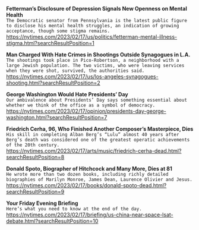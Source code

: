 **Fetterman’s Disclosure of Depression Signals New Openness on Mental Health**\
`The Democratic senator from Pennsylvania is the latest public figure to disclose his mental health struggles, an indication of growing acceptance, though some stigma remains.`\
https://nytimes.com/2023/02/17/us/politics/fetterman-mental-illness-stigma.html?searchResultPosition=1

**Man Charged With Hate Crimes in Shootings Outside Synagogues in L.A.**\
`The shootings took place in Pico-Robertson, a neighborhood with a large Jewish population. The two victims, who were leaving services when they were shot, survived, the authorities said.`\
https://nytimes.com/2023/02/17/us/los-angeles-synagogues-shooting.html?searchResultPosition=2

**George Washington Would Hate Presidents’ Day**\
`Our ambivalence about Presidents’ Day says something essential about whether we think of the office as a symbol of democracy.`\
https://nytimes.com/2023/02/17/opinion/presidents-day-george-washington.html?searchResultPosition=7

**Friedrich Cerha, 96, Who Finished Another Composer’s Masterpiece, Dies**\
`His skill in completing Alban Berg’s “Lulu” almost 40 years after Berg’s death was considered one of the greatest operatic achievements of the 20th century.`\
https://nytimes.com/2023/02/17/arts/music/friedrich-cerha-dead.html?searchResultPosition=8

**Donald Spoto, Biographer of Hitchcock and Many More, Dies at 81**\
`He wrote more than two dozen books, including richly detailed biographies of Marilyn Monroe, James Dean, Laurence Olivier and Jesus.`\
https://nytimes.com/2023/02/17/books/donald-spoto-dead.html?searchResultPosition=9

**Your Friday Evening Briefing**\
`Here’s what you need to know at the end of the day.`\
https://nytimes.com/2023/02/17/briefing/us-china-near-space-lsat-debate.html?searchResultPosition=10

